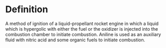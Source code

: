 # Definition

A method of ignition of a liquid-propellant rocket engine in which a
liquid which is hypergolic with either the fuel or the oxidizer is
injected into the combustion chamber to initiate combustion. Aniline is
used as an auxiliary fluid with nitric acid and some organic fuels to
initiate combustion.

